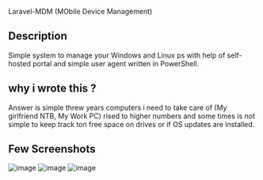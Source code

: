 Laravel-MDM (MObile Device Management)

## Description 
Simple system to manage your Windows and Linux ps with help of self-hosted portal and simple user agent written in PowerShell.

## why i wrote this ?
Answer is simple threw years computers i need to take care of (My girlfriend NTB, My Work PC) rised to higher numbers and some times is not simple to keep track ton free space on drives or if OS updates are installed.

## Few Screenshots
![image](https://user-images.githubusercontent.com/22167469/174658961-76a99fcb-f9e4-450c-85d4-2d8219257f03.png)
![image](https://user-images.githubusercontent.com/22167469/174658974-13293bce-5b29-47df-9b73-ef8a3f39a37e.png)
![image](https://user-images.githubusercontent.com/22167469/174659000-fefaded0-cb7a-441b-ab40-bebe8777b465.png)


